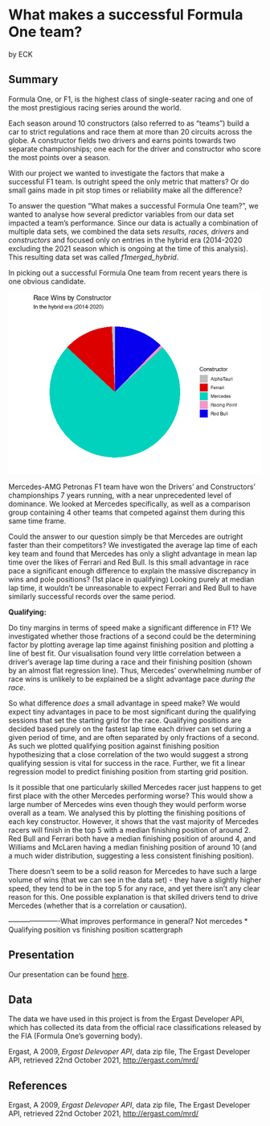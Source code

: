 What makes a successful Formula One team?
================
by ECK

## Summary

Formula One, or F1, is the highest class of single-seater racing and one
of the most prestigious racing series around the world.

Each season around 10 constructors (also referred to as “teams”) build a
car to strict regulations and race them at more than 20 circuits across
the globe. A constructor fields two drivers and earns points towards two
separate championships; one each for the driver and constructor who
score the most points over a season.

With our project we wanted to investigate the factors that make a
successful F1 team. Is outright speed the only metric that matters? Or
do small gains made in pit stop times or reliability make all the
difference?

To answer the question “What makes a successful Formula One team?”, we
wanted to analyse how several predictor variables from our data set
impacted a team’s performance. Since our data is actually a combination
of multiple data sets, we combined the data sets *results, races,
drivers* and *constructors* and focused only on entries in the hybrid
era (2014-2020 excluding the 2021 season which is ongoing at the time of
this analysis). This resulting data set was called *f1merged_hybrid*.

In picking out a successful Formula One team from recent years there is
one obvious candidate.

![](README_files/figure-gfm/wins-bar-chart-1.png)<!-- -->

Mercedes-AMG Petronas F1 team have won the Drivers’ and Constructors’
championships 7 years running, with a near unprecedented level of
dominance. We looked at Mercedes specifically, as well as a comparison
group containing 4 other teams that competed against them during this
same time frame.

Could the answer to our question simply be that Mercedes are outright
faster than their competitors? We investigated the average lap time of
each key team and found that Mercedes has only a slight advantage in
mean lap time over the likes of Ferrari and Red Bull. Is this small
advantage in race pace a significant enough difference to explain the
massive discrepancy in wins and pole positions? (1st place in
qualifying) Looking purely at median lap time, it wouldn’t be
unreasonable to expect Ferrari and Red Bull to have similarly successful
records over the same period.

**Qualifying:**

Do tiny margins in terms of speed make a significant difference in F1?
We investigated whether those fractions of a second could be the
determining factor by plotting average lap time against finishing
position and plotting a line of best fit. Our visualisation found very
little correlation between a driver’s average lap time during a race and
their finishing position (shown by an almost flat regression line).
Thus, Mercedes’ overwhelming number of race wins is unlikely to be
explained be a slight advantage pace *during the race*.

So what difference *does* a small advantage in speed make? We would
expect tiny advantages in pace to be most significant during the
qualifying sessions that set the starting grid for the race. Qualifying
positions are decided based purely on the fastest lap time each driver
can set during a given period of time, and are often separated by only
fractions of a second. As such we plotted qualifying position against
finishing position hypothesizing that a close correlation of the two
would suggest a strong qualifying session is vital for success in the
race. Further, we fit a linear regression model to predict finishing
position from starting grid position.

Is it possible that one particularly skilled Mercedes racer just happens
to get first place with the other Mercedes performing worse? This would
show a large number of Mercedes wins even though they would perform
worse overall as a team. We analysed this by plotting the finishing
positions of each key constructor. However, it shows that the vast
majority of Mercedes racers will finish in the top 5 with a median
finishing position of around 2. Red Bull and Ferrari both have a median
finishing position of around 4, and Williams and McLaren having a median
finishing position of around 10 (and a much wider distribution,
suggesting a less consistent finishing position).

There doesn’t seem to be a solid reason for Mercedes to have such a
large volume of wins (that we can see in the data set) - they have a
slightly higher speed, they tend to be in the top 5 for any race, and
yet there isn’t any clear reason for this. One possible explanation is
that skilled drivers tend to drive Mercedes (whether that is a
correlation or causation).

———————-What improves performance in general? Not mercedes \* Qualifying
position vs finishing position scattergraph

## Presentation

Our presentation can be found [here](presentation/presentation.html).

## Data

The data we have used in this project is from the Ergast Developer API,
which has collected its data from the official race classifications
released by the FIA (Formula One’s governing body).

Ergast, A 2009, *Ergast Delevoper API*, data zip file, The Ergast
Developer API, retrieved 22nd October 2021, <http://ergast.com/mrd/>

## References

Ergast, A 2009, *Ergast Delevoper API*, data zip file, The Ergast
Developer API, retrieved 22nd October 2021, <http://ergast.com/mrd/>

